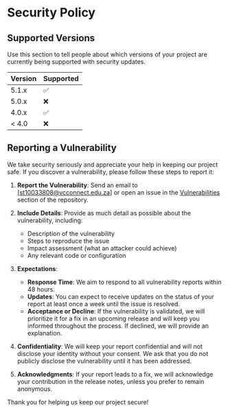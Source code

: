 # Security Policy

## Supported Versions

Use this section to tell people about which versions of your project are currently being supported with security updates.

| Version | Supported          |
| ------- | ------------------ |
| 5.1.x   | :white_check_mark: |
| 5.0.x   | :x:                |
| 4.0.x   | :white_check_mark: |
| < 4.0   | :x:                |

## Reporting a Vulnerability

We take security seriously and appreciate your help in keeping our project safe. If you discover a vulnerability, please follow these steps to report it:

1. **Report the Vulnerability**: Send an email to [st10033808@vcconnect.edu.za] or open an issue in the [Vulnerabilities](https://github.com/leighche/apds_app/issues) section of the repository.

2. **Include Details**: Provide as much detail as possible about the vulnerability, including:
   - Description of the vulnerability
   - Steps to reproduce the issue
   - Impact assessment (what an attacker could achieve)
   - Any relevant code or configuration

3. **Expectations**:
   - **Response Time**: We aim to respond to all vulnerability reports within 48 hours.
   - **Updates**: You can expect to receive updates on the status of your report at least once a week until the issue is resolved.
   - **Acceptance or Decline**: If the vulnerability is validated, we will prioritize it for a fix in an upcoming release and will keep you informed throughout the process. If declined, we will provide an explanation.

4. **Confidentiality**: We will keep your report confidential and will not disclose your identity without your consent. We ask that you do not publicly disclose the vulnerability until it has been addressed.

5. **Acknowledgments**: If your report leads to a fix, we will acknowledge your contribution in the release notes, unless you prefer to remain anonymous.

Thank you for helping us keep our project secure!
